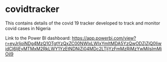 # covidtracker
This contains details of the covid 19 tracker developed to track and monitor covid cases in Nigeria

Link to the Power BI dashboard: https://app.powerbi.com/view?r=eyJrIjoiNDg4MzQ1OTgtYzQxZC00NWIxLWIxYmItMDA5YzQwODZjZjQ0IiwidCI6IjEyMTMxM2RkLWY1YzEtNDNjZi04MDc2LTljYzFmMzRiMzYwMiIsImMiOjl9
